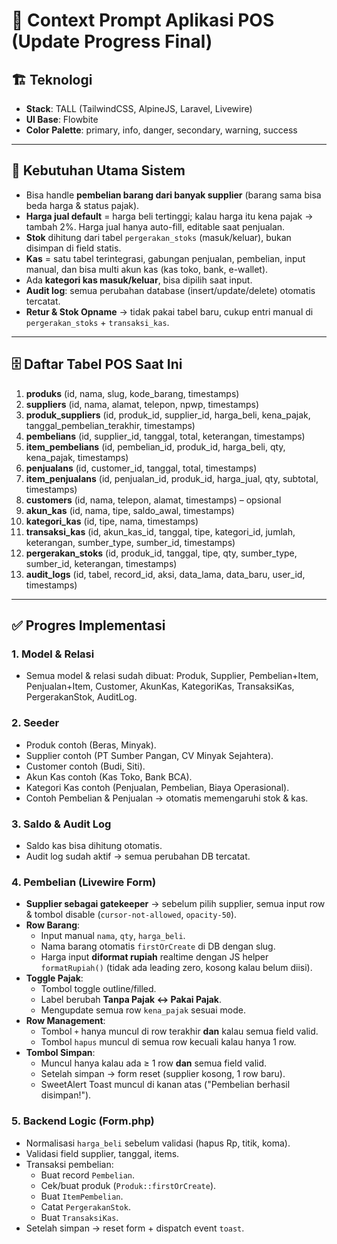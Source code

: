# 📌 Context Prompt Aplikasi POS (Update Progress Final)

## 🏗️ Teknologi

-   **Stack**: TALL (TailwindCSS, AlpineJS, Laravel, Livewire)
-   **UI Base**: Flowbite
-   **Color Palette**: primary, info, danger, secondary, warning, success

---

## 🎯 Kebutuhan Utama Sistem

-   Bisa handle **pembelian barang dari banyak supplier** (barang sama bisa beda harga & status pajak).
-   **Harga jual default** = harga beli tertinggi; kalau harga itu kena pajak → tambah 2%. Harga jual hanya auto-fill, editable saat penjualan.
-   **Stok** dihitung dari tabel `pergerakan_stoks` (masuk/keluar), bukan disimpan di field statis.
-   **Kas** = satu tabel terintegrasi, gabungan penjualan, pembelian, input manual, dan bisa multi akun kas (kas toko, bank, e-wallet).
-   Ada **kategori kas masuk/keluar**, bisa dipilih saat input.
-   **Audit log**: semua perubahan database (insert/update/delete) otomatis tercatat.
-   **Retur & Stok Opname** → tidak pakai tabel baru, cukup entri manual di `pergerakan_stoks` + `transaksi_kas`.

---

## 🗄️ Daftar Tabel POS Saat Ini

1. **produks** (id, nama, slug, kode_barang, timestamps)
2. **suppliers** (id, nama, alamat, telepon, npwp, timestamps)
3. **produk_suppliers** (id, produk_id, supplier_id, harga_beli, kena_pajak, tanggal_pembelian_terakhir, timestamps)
4. **pembelians** (id, supplier_id, tanggal, total, keterangan, timestamps)
5. **item_pembelians** (id, pembelian_id, produk_id, harga_beli, qty, kena_pajak, timestamps)
6. **penjualans** (id, customer_id, tanggal, total, timestamps)
7. **item_penjualans** (id, penjualan_id, produk_id, harga_jual, qty, subtotal, timestamps)
8. **customers** (id, nama, telepon, alamat, timestamps) – opsional
9. **akun_kas** (id, nama, tipe, saldo_awal, timestamps)
10. **kategori_kas** (id, tipe, nama, timestamps)
11. **transaksi_kas** (id, akun_kas_id, tanggal, tipe, kategori_id, jumlah, keterangan, sumber_type, sumber_id, timestamps)
12. **pergerakan_stoks** (id, produk_id, tanggal, tipe, qty, sumber_type, sumber_id, keterangan, timestamps)
13. **audit_logs** (id, tabel, record_id, aksi, data_lama, data_baru, user_id, timestamps)

---

## ✅ Progres Implementasi

### 1. **Model & Relasi**

-   Semua model & relasi sudah dibuat: Produk, Supplier, Pembelian+Item, Penjualan+Item, Customer, AkunKas, KategoriKas, TransaksiKas, PergerakanStok, AuditLog.

### 2. **Seeder**

-   Produk contoh (Beras, Minyak).
-   Supplier contoh (PT Sumber Pangan, CV Minyak Sejahtera).
-   Customer contoh (Budi, Siti).
-   Akun Kas contoh (Kas Toko, Bank BCA).
-   Kategori Kas contoh (Penjualan, Pembelian, Biaya Operasional).
-   Contoh Pembelian & Penjualan → otomatis memengaruhi stok & kas.

### 3. **Saldo & Audit Log**

-   Saldo kas bisa dihitung otomatis.
-   Audit log sudah aktif → semua perubahan DB tercatat.

### 4. **Pembelian (Livewire Form)**

-   **Supplier sebagai gatekeeper** → sebelum pilih supplier, semua input row & tombol disable (`cursor-not-allowed`, `opacity-50`).
-   **Row Barang**:
    -   Input manual `nama`, `qty`, `harga_beli`.
    -   Nama barang otomatis `firstOrCreate` di DB dengan slug.
    -   Harga input **diformat rupiah** realtime dengan JS helper `formatRupiah()` (tidak ada leading zero, kosong kalau belum diisi).
-   **Toggle Pajak**:
    -   Tombol toggle outline/filled.
    -   Label berubah **Tanpa Pajak ↔ Pakai Pajak**.
    -   Mengupdate semua row `kena_pajak` sesuai mode.
-   **Row Management**:
    -   Tombol `+` hanya muncul di row terakhir **dan** kalau semua field valid.
    -   Tombol `hapus` muncul di semua row kecuali kalau hanya 1 row.
-   **Tombol Simpan**:
    -   Muncul hanya kalau ada ≥ 1 row **dan** semua field valid.
    -   Setelah simpan → form reset (supplier kosong, 1 row baru).
    -   SweetAlert Toast muncul di kanan atas ("Pembelian berhasil disimpan!").

### 5. **Backend Logic (Form.php)**

-   Normalisasi `harga_beli` sebelum validasi (hapus Rp, titik, koma).
-   Validasi field supplier, tanggal, items.
-   Transaksi pembelian:
    -   Buat record `Pembelian`.
    -   Cek/buat produk (`Produk::firstOrCreate`).
    -   Buat `ItemPembelian`.
    -   Catat `PergerakanStok`.
    -   Buat `TransaksiKas`.
-   Setelah simpan → reset form + dispatch event `toast`.
